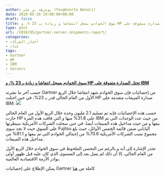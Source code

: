 ```yaml
---
author: يوغرطة بن علي (Youghourta Benali)
date: 2010-05-26 19:00:08+00:00
draft: false
title: سوق الخوادم يسجل انتعاشا و زيادة بـ 23 %، و HP تحتل الصدارة متفوقة على IBM
type: post
url: /2010/05/gartner-server-shipments-report/
categories:
- أخبار الشركات
- عتاد
tags:
- Gartner
- HP
- IBM
- Servers
---
```


[**سوق الخوادم يسجل انتعاشا و زيادة بـ 23 %، و HP تحتل الصدارة متفوقة على IBM**](http://www.it-scoop.com/2010/05/Gartner-Server-Shipments-report)


حسب آخر ما نشرته Gartner من إحصائيات فإن سوق الخوادم شهد انتعاشا خلال الربع الأول من العام الحالي قدر بـ 23%، في حين احتلت HP صدارة المبيعات متقدمة على IBM.
[![](http://www.it-scoop.com/wp-content/uploads/2010/05/Gartner-server-May2010.png)
](http://www.it-scoop.com/2010/05/Gartner-Server-Shipments-report)

حسب هذه الإحصائيات فإنه تم تسليم 2.1 مليون وحدة خلال الربع الأول من العام الحالي حازت HP على 31.8% منها و التي فاقت هذه المرة IBM من حيث عدد الوحدات التي تم بيعها و من حيث مداخيل هذه المبيعات أيضا، في حين سجلت الشركات الأمريكية سيطرتها على السوق حيث لا نجد سوى Fujitsu الياباني ضمن قائمة الخمس الأوائل، حيث بلغ مجموع نسب الشركات الأمريكية 70.6% من إجمالي الخوادم التي تم بيعها و 81.1% من مداخيل هذه المبيعات.

تجدر الإشارة إلى أنه و بالرغم من التحسن الملحوظ في سوق الخوادم خلال الربع الأول من العام الحالي، إلا أن ذلك لم يصل بعد إلى المستوى الذي كان عليه قبل ظهور أولى بوادر الأزمة الاقتصادية العالمية.

يمكن الإطلاع على إحصائيات Gartner كاملة من [هنا](http://www.gartner.com/it/page.jsp?id=1375038)
